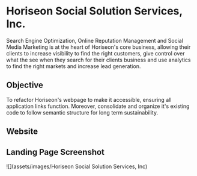 # Horiseon Social Solution Services, Inc.

Search Engine Optimization, Online Reputation Management and Social Media Marketing is at the heart of Horiseon's core business, allowing their clients to increase visibility to find the right customers, give control over what the see when they search for their clients business and use analytics to find the right markets and increase lead generation.

## Objective
To refactor Horiseon's webpage to make it accessible, ensuring all application links function. Moreover, consolidate and organize it's existing code to follow semantic structure for long term sustainability.

## Website

## Landing Page Screenshot

![](assets/images/Horiseon Social Solution Services, Inc)
